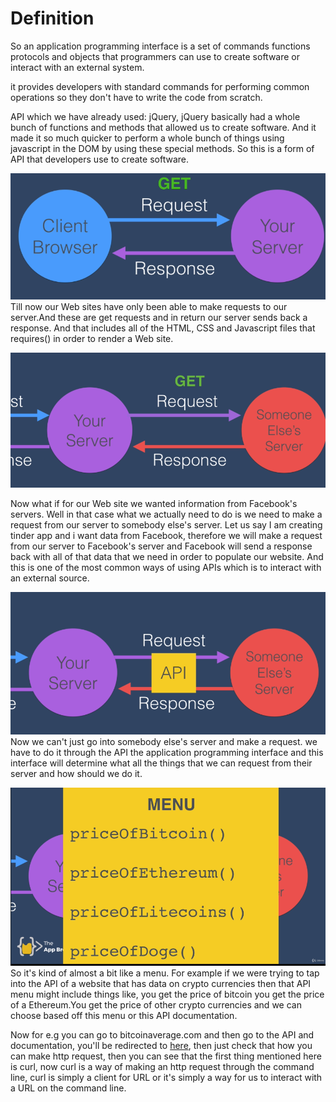 # Definition
So an application programming interface is a set of commands functions protocols and objects that programmers can use to create software or interact with an external system.

it provides developers with standard commands for performing common operations so they don't have to write the code from scratch.

API which we have already used: jQuery, jQuery basically had a whole bunch of functions and methods that allowed us to create software. And it made it so much quicker to perform a whole bunch of things using javascript in the DOM by using these special methods. So this is a form of API that developers use to create software.

![API1](https://github.com/tannuchoudhary/WebDev/blob/main/Images/api1.png)
Till now our Web sites have only been able to make requests to our server.And these are get requests and in return our server sends back a response. And that includes all of the HTML, CSS and Javascript files that requires()  in order to render a Web site.

![API2](https://github.com/tannuchoudhary/WebDev/blob/main/Images/api2.png)

Now what if for our Web site we wanted information from Facebook's servers. Well in that case what we actually need to do is we need to make a request from our server to somebody else's server. Let us say I am creating tinder app and i want data from Facebook, therefore we will make a request from our server to Facebook's server and Facebook will send a response back with all of that data that we need in order to populate our website. And this is one of the most common ways of using APIs which is to interact with an external source.

![API3](https://github.com/tannuchoudhary/WebDev/blob/main/Images/api3.png)
Now we can't just go into somebody else's server and make a request. we have to do it through the API the application programming interface and this interface will determine what all the things that we can request from their server and how should we do it.

![API4](https://github.com/tannuchoudhary/WebDev/blob/main/Images/api4.png)
So it's kind of almost a bit like a menu. For example if we were trying to tap into the API of a website that has data on crypto currencies then that API menu might include things like, you get the price of bitcoin you get the price of a Ethereum.You get the price of other crypto currencies and we can choose based off this menu or this API documentation.


Now for e.g you can go to bitcoinaverage.com and then go to the API and documentation, you'll be redirected to [here](https://apiv2.bitcoinaverage.com/#ticker-data-all), then just check that how you can make http request, then you can see that the first thing mentioned here is curl, now curl is a way of making an http request through the command line, curl is simply a client for URL or it's simply a way for us to interact with a URL on the command line.









